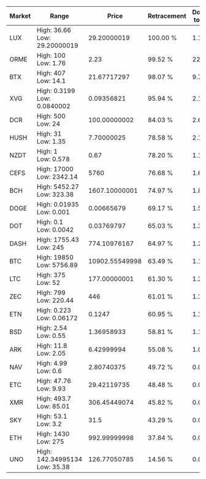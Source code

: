 | Market | Range | Price| Retracement | Doubles to 50% |
| --- | --- | --- | --- | --- |
| LUX | High: 36.66<br />Low: 29.20000019 | 29.20000019 | 100.00 % | 1.13 |
| ORME | High: 100<br />Low: 1.76 | 2.23 | 99.52 % | 22.82 |
| BTX | High: 407<br />Low: 14.1 | 21.67717297 | 98.07 % | 9.71 |
| XVG | High: 0.3199<br />Low: 0.0840002 | 0.09356821 | 95.94 % | 2.16 |
| DCR | High: 500<br />Low: 24 | 100.00000002 | 84.03 % | 2.62 |
| HUSH | High: 31<br />Low: 1.35 | 7.70000025 | 78.58 % | 2.10 |
| NZDT | High: 1<br />Low: 0.578 | 0.67 | 78.20 % | 1.18 |
| CEFS | High: 17000<br />Low: 2342.14 | 5760 | 76.68 % | 1.68 |
| BCH | High: 5452.27<br />Low: 323.38 | 1607.10000001 | 74.97 % | 1.80 |
| DOGE | High: 0.01935<br />Low: 0.001 | 0.00665679 | 69.17 % | 1.53 |
| DOT | High: 0.1<br />Low: 0.0042 | 0.03769797 | 65.03 % | 1.38 |
| DASH | High: 1755.43<br />Low: 245 | 774.10976167 | 64.97 % | 1.29 |
| BTC | High: 19850<br />Low: 5756.89 | 10902.55549998 | 63.49 % | 1.17 |
| LTC | High: 375<br />Low: 52 | 177.00000001 | 61.30 % | 1.21 |
| ZEC | High: 799<br />Low: 220.44 | 446 | 61.01 % | 1.14 |
| ETN | High: 0.223<br />Low: 0.06172 | 0.1247 | 60.95 % | 1.14 |
| BSD | High: 2.54<br />Low: 0.55 | 1.36958933 | 58.81 % | 1.13 |
| ARK | High: 11.8<br />Low: 2.05 | 6.42999994 | 55.08 % | 1.08 |
| NAV | High: 4.99<br />Low: 0.6 | 2.80740375 | 49.72 % | 0.00 |
| ETC | High: 47.76<br />Low: 9.93 | 29.42119735 | 48.48 % | 0.00 |
| XMR | High: 493.7<br />Low: 85.01 | 306.45449074 | 45.82 % | 0.00 |
| SKY | High: 53.1<br />Low: 3.2 | 31.5 | 43.29 % | 0.00 |
| ETH | High: 1430<br />Low: 275 | 992.99999998 | 37.84 % | 0.00 |
| UNO | High: 142.34995134<br />Low: 35.38 | 126.77050785 | 14.56 % | 0.00 |
